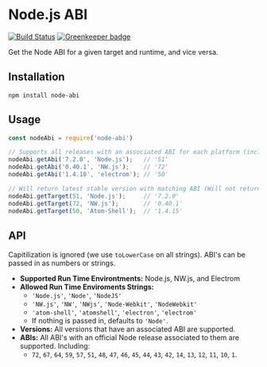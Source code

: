 # Node.js ABI

[![Build Status](https://travis-ci.org/lgeiger/node-abi.svg?branch=v1.0.0)](https://travis-ci.org/lgeiger/node-abi) [![Greenkeeper badge](https://badges.greenkeeper.io/lgeiger/node-abi.svg)](https://greenkeeper.io/)


Get the Node ABI for a given target and runtime, and vice versa.


## Installation

```
npm install node-abi
```


## Usage

```js
const nodeAbi = require('node-abi')

// Supports all releases with an associated ABI for each platform (including nightly, beta, rc, and "unsupported" releases)
nodeAbi.getAbi('7.2.0', 'Node.js');   // '51'
nodeAbi.getAbi('0.40.1', 'NW.js');    // '72'
nodeAbi.getAbi('1.4.10', 'electrom'); // '50'

// Will return latest stable version with matching ABI (Will not return nightly, beta, rc, or "unsupported" releases)
nodeAbi.getTarget(51, 'Node.js');     // '7.2.0'
nodeAbi.getTarget(72, 'NW.js');       // '0.40.1'
nodeAbi.getTarget(50, 'Atom-Shell');  // '1.4.15'
```


## API

Capitilization is ignored (we use `toLowerCase` on all strings). ABI's can be passed in as numbers or strings.

* **Supported Run Time Environtments:** Node.js, NW.js, and Electrom
* **Allowed Run Time Enviroments Strings:**
  * `'Node.js'`, `'Node'`, `'NodeJS'`
  * `'NW.js'`, `'NW'`, `'NWjs'`, `'Node-Webkit'`, `'NodeWebkit'`
  * `'atom-shell'`, `'atomshell'`, `'electron'`, `'electrom'`
  * If nothing is passed in, defaults to `'Node'`.
* **Versions:** All versions that have an associated ABI are supported.
* **ABIs:** All ABI's with an official Node release associated to them are supported. Including:
  * `72`, `67`, `64`, `59`, `57`, `51`, `48`, `47`, `46`, `45`, `44`, `43`, `42`, `14`, `13`, `12`, `11`, `10`, `1`.
